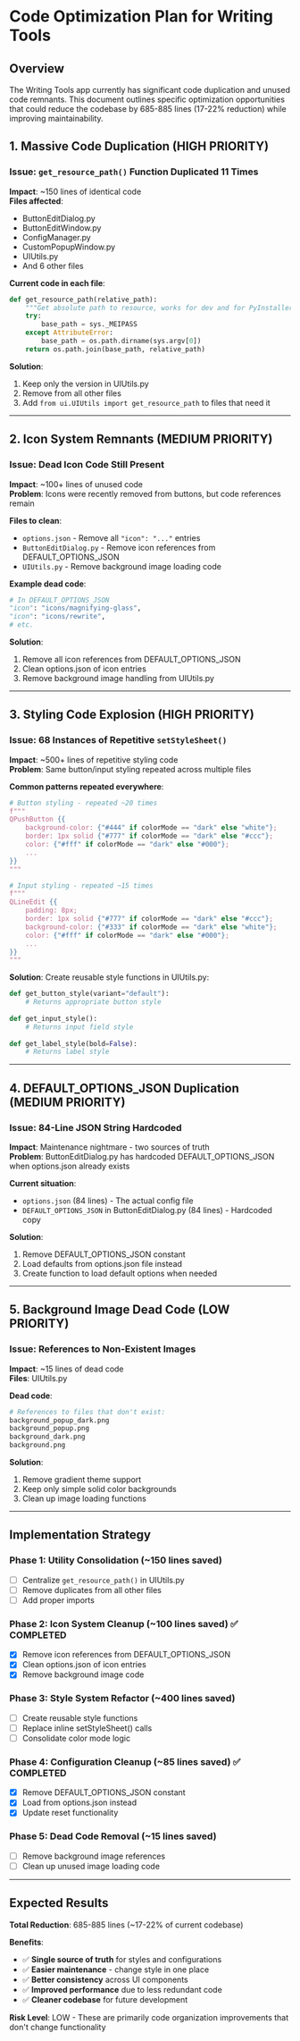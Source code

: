 # Code Optimization Plan for Writing Tools

## Overview
The Writing Tools app currently has significant code duplication and unused code remnants. This document outlines specific optimization opportunities that could reduce the codebase by 685-885 lines (17-22% reduction) while improving maintainability.

## 1. Massive Code Duplication (HIGH PRIORITY)

### Issue: `get_resource_path()` Function Duplicated 11 Times
**Impact**: ~150 lines of identical code  
**Files affected**:
- ButtonEditDialog.py
- ButtonEditWindow.py  
- ConfigManager.py
- CustomPopupWindow.py
- UIUtils.py
- And 6 other files

**Current code in each file**:
```python
def get_resource_path(relative_path):
    """Get absolute path to resource, works for dev and for PyInstaller"""
    try:
        base_path = sys._MEIPASS
    except AttributeError:
        base_path = os.path.dirname(sys.argv[0])
    return os.path.join(base_path, relative_path)
```

**Solution**:
1. Keep only the version in UIUtils.py
2. Remove from all other files
3. Add `from ui.UIUtils import get_resource_path` to files that need it

---

## 2. Icon System Remnants (MEDIUM PRIORITY)

### Issue: Dead Icon Code Still Present  
**Impact**: ~100+ lines of unused code  
**Problem**: Icons were recently removed from buttons, but code references remain

**Files to clean**:
- `options.json` - Remove all `"icon": "..."` entries
- `ButtonEditDialog.py` - Remove icon references from DEFAULT_OPTIONS_JSON
- `UIUtils.py` - Remove background image loading code

**Example dead code**:
```python
# In DEFAULT_OPTIONS_JSON
"icon": "icons/magnifying-glass",
"icon": "icons/rewrite", 
# etc.
```

**Solution**:
1. Remove all icon references from DEFAULT_OPTIONS_JSON  
2. Clean options.json of icon entries
3. Remove background image handling from UIUtils.py

---

## 3. Styling Code Explosion (HIGH PRIORITY)

### Issue: 68 Instances of Repetitive `setStyleSheet()`
**Impact**: ~500+ lines of repetitive styling code  
**Problem**: Same button/input styling repeated across multiple files

**Common patterns repeated everywhere**:
```python
# Button styling - repeated ~20 times
f"""
QPushButton {{
    background-color: {"#444" if colorMode == "dark" else "white"};
    border: 1px solid {"#777" if colorMode == "dark" else "#ccc"};
    color: {"#fff" if colorMode == "dark" else "#000"};
    ...
}}
"""

# Input styling - repeated ~15 times  
f"""
QLineEdit {{
    padding: 8px;
    border: 1px solid {"#777" if colorMode == "dark" else "#ccc"};
    background-color: {"#333" if colorMode == "dark" else "white"};
    color: {"#fff" if colorMode == "dark" else "#000"};
    ...
}}
"""
```

**Solution**: Create reusable style functions in UIUtils.py:
```python
def get_button_style(variant="default"):
    # Returns appropriate button style
    
def get_input_style():
    # Returns input field style
    
def get_label_style(bold=False):
    # Returns label style
```

---

## 4. DEFAULT_OPTIONS_JSON Duplication (MEDIUM PRIORITY)

### Issue: 84-Line JSON String Hardcoded
**Impact**: Maintenance nightmare - two sources of truth  
**Problem**: ButtonEditDialog.py has hardcoded DEFAULT_OPTIONS_JSON when options.json already exists

**Current situation**:
- `options.json` (84 lines) - The actual config file
- `DEFAULT_OPTIONS_JSON` in ButtonEditDialog.py (84 lines) - Hardcoded copy

**Solution**:
1. Remove DEFAULT_OPTIONS_JSON constant
2. Load defaults from options.json file instead
3. Create function to load default options when needed

---

## 5. Background Image Dead Code (LOW PRIORITY)

### Issue: References to Non-Existent Images
**Impact**: ~15 lines of dead code  
**Files**: UIUtils.py

**Dead code**:
```python
# References to files that don't exist:
background_popup_dark.png
background_popup.png  
background_dark.png
background.png
```

**Solution**:
1. Remove gradient theme support
2. Keep only simple solid color backgrounds
3. Clean up image loading functions

---

## Implementation Strategy

### Phase 1: Utility Consolidation (~150 lines saved)
- [ ] Centralize `get_resource_path()` in UIUtils.py
- [ ] Remove duplicates from all other files
- [ ] Add proper imports

### Phase 2: Icon System Cleanup (~100 lines saved) ✅ COMPLETED
- [x] Remove icon references from DEFAULT_OPTIONS_JSON
- [x] Clean options.json of icon entries  
- [x] Remove background image code

### Phase 3: Style System Refactor (~400 lines saved)
- [ ] Create reusable style functions
- [ ] Replace inline setStyleSheet() calls
- [ ] Consolidate color mode logic

### Phase 4: Configuration Cleanup (~85 lines saved) ✅ COMPLETED  
- [x] Remove DEFAULT_OPTIONS_JSON constant
- [x] Load from options.json instead
- [x] Update reset functionality

### Phase 5: Dead Code Removal (~15 lines saved)
- [ ] Remove background image references
- [ ] Clean up unused image loading code

---

## Expected Results

**Total Reduction**: 685-885 lines (~17-22% of current codebase)

**Benefits**:
- ✅ **Single source of truth** for styles and configurations
- ✅ **Easier maintenance** - change style in one place
- ✅ **Better consistency** across UI components  
- ✅ **Improved performance** due to less redundant code
- ✅ **Cleaner codebase** for future development

**Risk Level**: LOW - These are primarily code organization improvements that don't change functionality